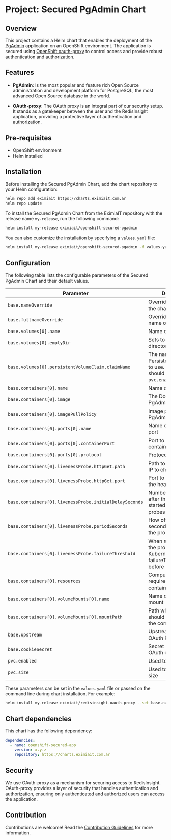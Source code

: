 # Project: Secured PgAdmin Chart 

## Overview
This project contains a Helm chart that enables the deployment of the
[PgAdmin](https://www.pgadmin.org/) application on an OpenShift environment.
The application is secured using [OpenShift oauth-proxy](https://github.com/openshift/oauth-proxy) to control access and provide robust authentication and authorization. 

## Features
- **PgAdmin**: Is the most popular and feature rich Open Source administration and development platform for PostgreSQL, the most advanced Open Source database in the world.

- **OAuth-proxy**: The OAuth proxy is an integral part of our security setup. It stands as a gatekeeper between the user and the RedisInsight application, providing a protective layer of authentication and authorization.

## Pre-requisites

- OpenShift environment
- Helm installed

## Installation

Before installing the Secured PgAdmin Chart, add the chart repository to your Helm configuration:

```sh
helm repo add eximiait https://charts.eximiait.com.ar
helm repo update
```

To install the Secured PgAdmin Chart from the EximiaIT repository with the release name `my-release`, run the following command:

```sh
helm install my-release eximiait/openshift-secured-pgadmin
```

You can also customize the installation by specifying a `values.yaml` file:

```sh
helm install my-release eximiait/openshift-secured-pgadmin -f values.yaml
```

## Configuration

The following table lists the configurable parameters of the Secured PgAdmin Chart and their default values.

| Parameter                                              | Description                                                                                                                             | Default                                          |
|--------------------------------------------------------|-----------------------------------------------------------------------------------------------------------------------------------------|--------------------------------------------------|
| `base.nameOverride`                                    | Overrides the name of the chart                                                                                                         | `"pgadmin"`                                 |
| `base.fullnameOverride`                                | Overrides the full name of the chart                                                                                                    | `"pgadmin"`                                 |
| `base.volumes[0].name`                                 | Name of the volume                                                                                                                      | `"db"`                                           |
| `base.volumes[0].emptyDir`                             | Sets to use an empty directory as volume                                                                                                | `{}`                                             |
| `base.volumes[0].persistentVolumeClaim.claimName`      | The name of PersistentVolumeClaim to use. If selected, you should set `pvc.enabled: true`. | `storage-claim`                                           |
| `base.containers[0].name`                              | Name of the container                                                                                                                   | `"app"`                                          |
| `base.containers[0].image`                             | The Docker image for PgAdmin                                                                                                       | `"dpage/pgadmin4:7.4"`                |
| `base.containers[0].imagePullPolicy`                   | Image pull policy for PgAdmin                                                                                                      | `"IfNotPresent"`                                 |
| `base.containers[0].ports[0].name`                     | Name of the exposed port                                                                                                                | `"http"`                                         |
| `base.containers[0].ports[0].containerPort`            | Port to expose on the container's IP address                                                                                            | `80`                                           |
| `base.containers[0].ports[0].protocol`                 | Protocol for the port                                                                                                                   | `"HTTP"`                                          |
| `base.containers[0].livenessProbe.httpGet.path`        | Path to access on the IP to check the health                                                                                            | `"/misc/ping"`                                |
| `base.containers[0].livenessProbe.httpGet.port`        | Port to use to check the health                                                                                                         | `80`                                           |
| `base.containers[0].livenessProbe.initialDelaySeconds` | Number of seconds after the container has started before liveness probes are initiated                                                  | `30`                                              |
| `base.containers[0].livenessProbe.periodSeconds`       | How often (in seconds) to perform the probe                                                                                             | `60`                                              |
| `base.containers[0].livenessProbe.failureThreshold`    | When a Pod starts and the probe fails, Kubernetes will try failureThreshold times before giving up                                      | `3`                                              |
| `base.containers[0].resources`                         | Compute resources required by the container                                                                                             | `{}`                                             |
| `base.containers[0].volumeMounts[0].name`              | Name of the volume mount                                                                                                                | `"pgadmin"`                                           |
| `base.containers[0].volumeMounts[0].mountPath`         | Path where the volume should be mounted in the container                                                                                | `"/pgadmin-data"`                                          |
| `base.upstream`                                        | Upstream URL for the OAuth Proxy                                                                                                        | `"http://localhost:80"`                        |
| `base.cookieSecret`                                    | Secret used to encrypt OAuth cookies                                                                                                    | `"bA7kPuPzko-igWaLPhVDWVj_VhENVnVcHce6rYQwu_s="` |
| `pvc.enabled`                                    | Used to create a PVC                                                                                                    | `false` |
| `pvc.size`                                    | Used to indicate a PVC size                                                                                                    | `1Gi` |

These parameters can be set in the `values.yaml` file or passed on the command line during chart installation. For example:

```sh
helm install my-release eximiait/redisinsight-oauth-proxy --set base.nameOverride=myapp
```

## Chart dependencies

This chart has the following dependency:

```yaml
dependencies:
  - name: openshift-secured-app
    version: x.y.z
    repository: https://charts.eximiait.com.ar
```

## Security

We use OAuth-proxy as a mechanism for securing access to RedisInsight. OAuth-proxy provides a layer of security that handles authentication and authorization, ensuring only authenticated and authorized users can access the application.

## Contribution

Contributions are welcome! Read the [Contribution Guidelines](../CONTRIBUTING.md) for more information.
